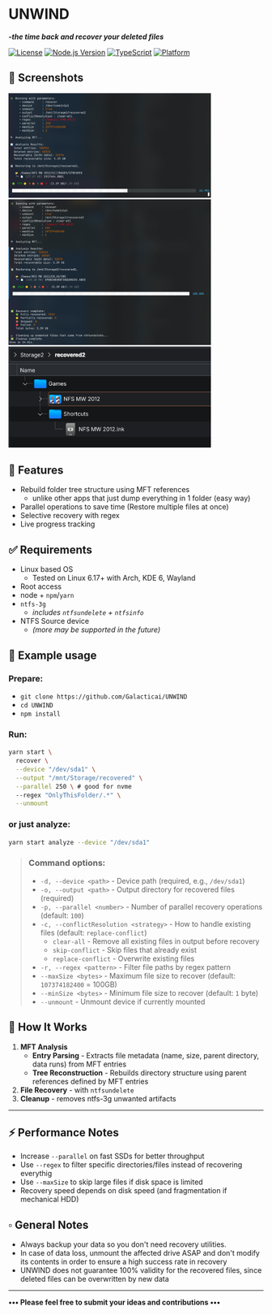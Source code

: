 # UNWIND 
**_-the time back and recover your deleted files_**

[![License](https://img.shields.io/github/license/Galacticai/UNWIND)](LICENSE)
[![Node.js Version](https://img.shields.io/badge/node-%3E%3D22.0.0-brightgreen)](https://nodejs.org/)
[![TypeScript](https://img.shields.io/badge/TypeScript-5.7-blue)](https://www.typescriptlang.org/)
[![Platform](https://img.shields.io/badge/platform-Linux-lightgrey)](https://www.kernel.org/)

## 📸 Screenshots

<img src="res/screenshots/running.screenshot_24_10_2025.png" width="400" alt="Recovery in progress">
<img src="res/screenshots/results.screenshot_24_10_2025.png" width="400" alt="Recovery results">
<img src="res/screenshots/recovered.screenshot_24_10_2025.png" width="400" alt="Recovered files">

## 💎 Features
- Rebuild folder tree structure using MFT references
  - unlike other apps that just dump everything in 1 folder (easy way)
- Parallel operations to save time (Restore multiple files at once)
- Selective recovery with regex
- Live progress tracking
 
## ✅ Requirements
- Linux based OS
  - Tested on Linux 6.17+ with Arch, KDE 6, Wayland
- Root access
- node + `npm`/`yarn`
- `ntfs-3g`
    - _includes `ntfsundelete` + `ntfsinfo`_
- NTFS Source device 
    - _(more may be supported in the future)_

## 🚀 Example usage
### Prepare:
- `git clone https://github.com/Galacticai/UNWIND`
- `cd UNWIND`
- `npm install`
### Run:
```bash
yarn start \
  recover \
  --device "/dev/sda1" \
  --output "/mnt/Storage/recovered" \
  --parallel 250 \ # good for nvme
  --regex "OnlyThisFolder/.*" \
  --unmount
```
### or just analyze:
```bash
yarn start analyze --device "/dev/sda1"
```

> ### Command options:
> - `-d, --device <path>` - Device path (required, e.g., `/dev/sda1`)
> - `-o, --output <path>` - Output directory for recovered files (required)
> - `-p, --parallel <number>` - Number of parallel recovery operations (default: `100`)
> - `-c, --conflictResolution <strategy>` - How to handle existing files (default: `replace-conflict`)
>   - `clear-all` - Remove all existing files in output before recovery
>   - `skip-conflict` - Skip files that already exist
>   - `replace-conflict` - Overwrite existing files
> - `-r, --regex <pattern>` - Filter file paths by regex pattern
> - `--maxSize <bytes>` - Maximum file size to recover (default: `107374182400` = 100GB)
> - `--minSize <bytes>` - Minimum file size to recover (default: `1` byte)
> - `--unmount` - Unmount device if currently mounted

## 🔧 How It Works

1. **MFT Analysis**
    - **Entry Parsing** - Extracts file metadata (name, size, parent directory, data runs) from MFT entries
    - **Tree Reconstruction** - Rebuilds directory structure using parent references defined by MFT entries
2. **File Recovery** - with `ntfsundelete`
3. **Cleanup** - removes ntfs-3g unwanted artifacts

---

## ⚡ Performance Notes

- Increase `--parallel` on fast SSDs for better throughput
- Use `--regex` to filter specific directories/files instead of recovering everythig
- Use `--maxSize` to skip large files if disk space is limited
- Recovery speed depends on disk speed (and fragmentation if mechanical HDD)

## ▫️ General Notes
- Always backup your data so you don't need recovery utilities.
- In case of data loss, unmount the affected drive ASAP and don't modify its contents in order to ensure a high success rate in recovery
- UNWIND does not guarantee 100% validity for the recovered files, since deleted files can be overwritten by new data

---
**••• Please feel free to submit your ideas and contributions •••**
